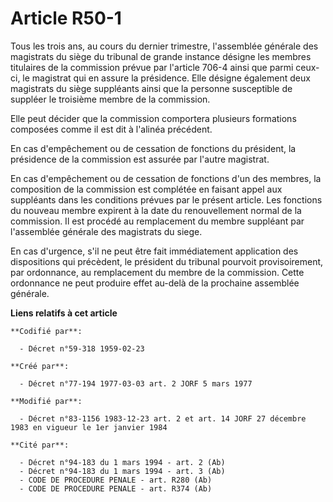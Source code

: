 # Article R50-1

Tous les trois ans, au cours du dernier trimestre, l'assemblée générale des magistrats du siège du tribunal de grande
instance désigne les membres titulaires de la commission prévue par l'article 706-4 ainsi que parmi ceux-ci, le magistrat qui
en assure la présidence. Elle désigne également deux magistrats du siège suppléants ainsi que la personne susceptible de
suppléer le troisième membre de la commission.

Elle peut décider que la commission comportera plusieurs formations composées comme il est dit à l'alinéa précédent.

En cas d'empêchement ou de cessation de fonctions du président, la présidence de la commission est assurée par l'autre
magistrat.

En cas d'empêchement ou de cessation de fonctions d'un des membres, la composition de la commission est complétée en faisant
appel aux suppléants dans les conditions prévues par le présent article. Les fonctions du nouveau membre expirent à la date
du renouvellement normal de la commission. Il est procédé au remplacement du membre suppléant par l'assemblée générale des
magistrats du siege.

En cas d'urgence, s'il ne peut être fait immédiatement application des dispositions qui précèdent, le président du tribunal
pourvoit provisoirement, par ordonnance, au remplacement du membre de la commission. Cette ordonnance ne peut produire effet
au-delà de la prochaine assemblée générale.

**Liens relatifs à cet article**

	**Codifié par**:

	  - Décret n°59-318 1959-02-23

	**Créé par**:

	  - Décret n°77-194 1977-03-03 art. 2 JORF 5 mars 1977

	**Modifié par**:

	  - Décret n°83-1156 1983-12-23 art. 2 et art. 14 JORF 27 décembre 1983 en vigueur le 1er janvier 1984

	**Cité par**:

	  - Décret n°94-183 du 1 mars 1994 - art. 2 (Ab)
	  - Décret n°94-183 du 1 mars 1994 - art. 3 (Ab)
	  - CODE DE PROCEDURE PENALE - art. R280 (Ab)
	  - CODE DE PROCEDURE PENALE - art. R374 (Ab)
